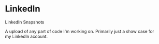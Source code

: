 # LinkedIn
LinkedIn Snapshots

A upload of any part of code I'm working on. Primarily just a show case for my LinkedIn account.
